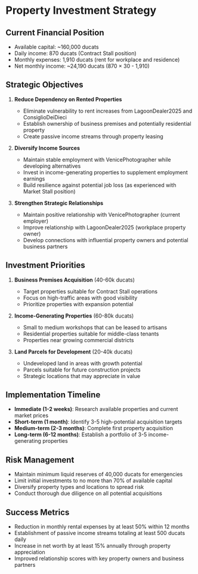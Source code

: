 # Property Investment Strategy

## Current Financial Position
- Available capital: ~160,000 ducats
- Daily income: 870 ducats (Contract Stall position)
- Monthly expenses: 1,910 ducats (rent for workplace and residence)
- Net monthly income: ~24,190 ducats (870 × 30 - 1,910)

## Strategic Objectives
1. **Reduce Dependency on Rented Properties**
   - Eliminate vulnerability to rent increases from LagoonDealer2025 and ConsiglioDeiDieci
   - Establish ownership of business premises and potentially residential property
   - Create passive income streams through property leasing

2. **Diversify Income Sources**
   - Maintain stable employment with VenicePhotographer while developing alternatives
   - Invest in income-generating properties to supplement employment earnings
   - Build resilience against potential job loss (as experienced with Market Stall position)

3. **Strengthen Strategic Relationships**
   - Maintain positive relationship with VenicePhotographer (current employer)
   - Improve relationship with LagoonDealer2025 (workplace property owner)
   - Develop connections with influential property owners and potential business partners

## Investment Priorities
1. **Business Premises Acquisition** (40-60k ducats)
   - Target properties suitable for Contract Stall operations
   - Focus on high-traffic areas with good visibility
   - Prioritize properties with expansion potential

2. **Income-Generating Properties** (60-80k ducats)
   - Small to medium workshops that can be leased to artisans
   - Residential properties suitable for middle-class tenants
   - Properties near growing commercial districts

3. **Land Parcels for Development** (20-40k ducats)
   - Undeveloped land in areas with growth potential
   - Parcels suitable for future construction projects
   - Strategic locations that may appreciate in value

## Implementation Timeline
- **Immediate (1-2 weeks)**: Research available properties and current market prices
- **Short-term (1 month)**: Identify 3-5 high-potential acquisition targets
- **Medium-term (2-3 months)**: Complete first property acquisition
- **Long-term (6-12 months)**: Establish a portfolio of 3-5 income-generating properties

## Risk Management
- Maintain minimum liquid reserves of 40,000 ducats for emergencies
- Limit initial investments to no more than 70% of available capital
- Diversify property types and locations to spread risk
- Conduct thorough due diligence on all potential acquisitions

## Success Metrics
- Reduction in monthly rental expenses by at least 50% within 12 months
- Establishment of passive income streams totaling at least 500 ducats daily
- Increase in net worth by at least 15% annually through property appreciation
- Improved relationship scores with key property owners and business partners
